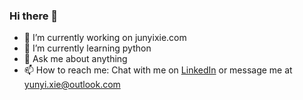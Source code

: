 ### Hi there 👋

- 🔭 I’m currently working on junyixie.com
- 🌱 I’m currently learning python
- 💬 Ask me about anything
- 📫 How to reach me: Chat with me on [LinkedIn](https://www.linkedin.com/in/junyi-xie/) or message me at [yunyi.xie@outlook.com](mailto:yunyi.xie@outlook.com)
